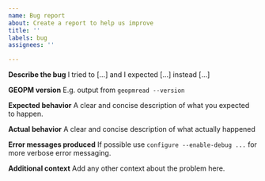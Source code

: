 ```yaml
---
name: Bug report
about: Create a report to help us improve
title: ''
labels: bug
assignees: ''

---
```

**Describe the bug**
I tried to [...] and I expected [...] instead [...]

**GEOPM version**
E.g. output from `geopmread --version`

**Expected behavior**
A clear and concise description of what you expected to happen.

**Actual behavior**
A clear and concise description of what actually happened

**Error messages produced**
If possible use `configure --enable-debug ...` for more verbose error messaging.

**Additional context**
Add any other context about the problem here.
